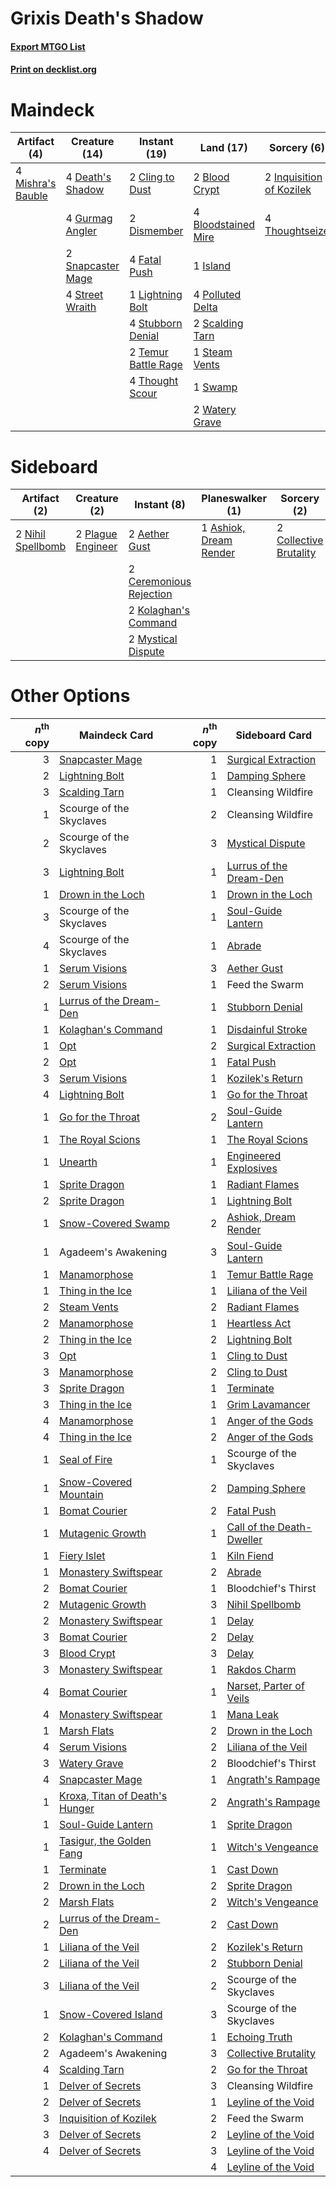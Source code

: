 # Grixis Death's Shadow

#### [Export MTGO List](../collection/Grixis%20Death's%20Shadow/Grixis%20Death's%20Shadow.txt)
#### [Print on decklist.org](http://decklist.org/?deckmain=2%09Blood%20Crypt%0A4%09Bloodstained%20Mire%0A2%09Cling%20to%20Dust%0A4%09Death's%20Shadow%0A2%09Dismember%0A4%09Fatal%20Push%0A4%09Gurmag%20Angler%0A2%09Inquisition%20of%20Kozilek%0A1%09Island%0A1%09Lightning%20Bolt%0A4%09Mishra's%20Bauble%0A4%09Polluted%20Delta%0A2%09Scalding%20Tarn%0A2%09Snapcaster%20Mage%0A1%09Steam%20Vents%0A4%09Street%20Wraith%0A4%09Stubborn%20Denial%0A1%09Swamp%0A2%09Temur%20Battle%20Rage%0A4%09Thought%20Scour%0A4%09Thoughtseize%0A2%09Watery%20Grave&deckside=2%09Aether%20Gust%0A1%09Ashiok,%20Dream%20Render%0A2%09Ceremonious%20Rejection%0A2%09Collective%20Brutality%0A2%09Kolaghan's%20Command%0A2%09Mystical%20Dispute%0A2%09Nihil%20Spellbomb%0A2%09Plague%20Engineer)
# Maindeck

|                                        Artifact (4)                                        |                                       Creature (14)                                        |                                         Instant (19)                                         |                                          Land (17)                                           |                                            Sorcery (6)                                            |
|--------------------------------------------------------------------------------------------|--------------------------------------------------------------------------------------------|----------------------------------------------------------------------------------------------|----------------------------------------------------------------------------------------------|---------------------------------------------------------------------------------------------------|
|4 [Mishra's Bauble](http://gatherer.wizards.com/Pages/Card/Details.aspx?multiverseid=122122)|4 [Death's Shadow](http://gatherer.wizards.com/Pages/Card/Details.aspx?multiverseid=425889) |2 [Cling to Dust](http://gatherer.wizards.com/Pages/Card/Details.aspx?multiverseid=476338)    |2 [Blood Crypt](http://gatherer.wizards.com/Pages/Card/Details.aspx?multiverseid=97102)       |2 [Inquisition of Kozilek](http://gatherer.wizards.com/Pages/Card/Details.aspx?multiverseid=416897)|
|                                                                                            |4 [Gurmag Angler](http://gatherer.wizards.com/Pages/Card/Details.aspx?multiverseid=391850)  |2 [Dismember](http://gatherer.wizards.com/Pages/Card/Details.aspx?multiverseid=382182)        |4 [Bloodstained Mire](http://gatherer.wizards.com/Pages/Card/Details.aspx?multiverseid=405094)|4 [Thoughtseize](http://gatherer.wizards.com/Pages/Card/Details.aspx?multiverseid=438676)          |
|                                                                                            |2 [Snapcaster Mage](http://gatherer.wizards.com/Pages/Card/Details.aspx?multiverseid=227676)|4 [Fatal Push](http://gatherer.wizards.com/Pages/Card/Details.aspx?multiverseid=423724)       |1 [Island](http://gatherer.wizards.com/Pages/Card/Details.aspx?multiverseid=439857)           |                                                                                                   |
|                                                                                            |4 [Street Wraith](http://gatherer.wizards.com/Pages/Card/Details.aspx?multiverseid=442097)  |1 [Lightning Bolt](http://gatherer.wizards.com/Pages/Card/Details.aspx?multiverseid=806)      |4 [Polluted Delta](http://gatherer.wizards.com/Pages/Card/Details.aspx?multiverseid=405104)   |                                                                                                   |
|                                                                                            |                                                                                            |4 [Stubborn Denial](http://gatherer.wizards.com/Pages/Card/Details.aspx?multiverseid=386673)  |2 [Scalding Tarn](http://gatherer.wizards.com/Pages/Card/Details.aspx?multiverseid=405107)    |                                                                                                   |
|                                                                                            |                                                                                            |2 [Temur Battle Rage](http://gatherer.wizards.com/Pages/Card/Details.aspx?multiverseid=391940)|1 [Steam Vents](http://gatherer.wizards.com/Pages/Card/Details.aspx?multiverseid=405109)      |                                                                                                   |
|                                                                                            |                                                                                            |4 [Thought Scour](http://gatherer.wizards.com/Pages/Card/Details.aspx?multiverseid=380203)    |1 [Swamp](http://gatherer.wizards.com/Pages/Card/Details.aspx?multiverseid=439858)            |                                                                                                   |
|                                                                                            |                                                                                            |                                                                                              |2 [Watery Grave](http://gatherer.wizards.com/Pages/Card/Details.aspx?multiverseid=405114)     |                                                                                                   |


# Sideboard

|                                        Artifact (2)                                        |                                        Creature (2)                                        |                                           Instant (8)                                            |                                        Planeswalker (1)                                         |                                           Sorcery (2)                                           |
|--------------------------------------------------------------------------------------------|--------------------------------------------------------------------------------------------|--------------------------------------------------------------------------------------------------|-------------------------------------------------------------------------------------------------|-------------------------------------------------------------------------------------------------|
|2 [Nihil Spellbomb](http://gatherer.wizards.com/Pages/Card/Details.aspx?multiverseid=442215)|2 [Plague Engineer](http://gatherer.wizards.com/Pages/Card/Details.aspx?multiverseid=464049)|2 [Aether Gust](http://gatherer.wizards.com/Pages/Card/Details.aspx?multiverseid=466796)          |1 [Ashiok, Dream Render](http://gatherer.wizards.com/Pages/Card/Details.aspx?multiverseid=461155)|2 [Collective Brutality](http://gatherer.wizards.com/Pages/Card/Details.aspx?multiverseid=414380)|
|                                                                                            |                                                                                            |2 [Ceremonious Rejection](http://gatherer.wizards.com/Pages/Card/Details.aspx?multiverseid=417613)|                                                                                                 |                                                                                                 |
|                                                                                            |                                                                                            |2 [Kolaghan's Command](http://gatherer.wizards.com/Pages/Card/Details.aspx?multiverseid=394613)   |                                                                                                 |                                                                                                 |
|                                                                                            |                                                                                            |2 [Mystical Dispute](http://gatherer.wizards.com/Pages/Card/Details.aspx?multiverseid=473020)     |                                                                                                 |                                                                                                 |


# Other Options

|*n*<sup>th</sup> copy|                                              Maindeck Card                                              |*n*<sup>th</sup> copy|                                           Sideboard Card                                           |
|--------------------:|---------------------------------------------------------------------------------------------------------|--------------------:|----------------------------------------------------------------------------------------------------|
|                    3|[Snapcaster Mage](http://gatherer.wizards.com/Pages/Card/Details.aspx?multiverseid=227676)               |                    1|[Surgical Extraction](http://gatherer.wizards.com/Pages/Card/Details.aspx?multiverseid=397706)      |
|                    2|[Lightning Bolt](http://gatherer.wizards.com/Pages/Card/Details.aspx?multiverseid=806)                   |                    1|[Damping Sphere](http://gatherer.wizards.com/Pages/Card/Details.aspx?multiverseid=443101)           |
|                    3|[Scalding Tarn](http://gatherer.wizards.com/Pages/Card/Details.aspx?multiverseid=405107)                 |                    1|Cleansing Wildfire                                                                                  |
|                    1|Scourge of the Skyclaves                                                                                 |                    2|Cleansing Wildfire                                                                                  |
|                    2|Scourge of the Skyclaves                                                                                 |                    3|[Mystical Dispute](http://gatherer.wizards.com/Pages/Card/Details.aspx?multiverseid=473020)         |
|                    3|[Lightning Bolt](http://gatherer.wizards.com/Pages/Card/Details.aspx?multiverseid=806)                   |                    1|[Lurrus of the Dream-Den](http://gatherer.wizards.com/Pages/Card/Details.aspx?multiverseid=479746)  |
|                    1|[Drown in the Loch](http://gatherer.wizards.com/Pages/Card/Details.aspx?multiverseid=473150)             |                    1|[Drown in the Loch](http://gatherer.wizards.com/Pages/Card/Details.aspx?multiverseid=473150)        |
|                    3|Scourge of the Skyclaves                                                                                 |                    1|[Soul-Guide Lantern](http://gatherer.wizards.com/Pages/Card/Details.aspx?multiverseid=476488)       |
|                    4|Scourge of the Skyclaves                                                                                 |                    1|[Abrade](http://gatherer.wizards.com/Pages/Card/Details.aspx?multiverseid=430772)                   |
|                    1|[Serum Visions](http://gatherer.wizards.com/Pages/Card/Details.aspx?multiverseid=50145)                  |                    3|[Aether Gust](http://gatherer.wizards.com/Pages/Card/Details.aspx?multiverseid=466796)              |
|                    2|[Serum Visions](http://gatherer.wizards.com/Pages/Card/Details.aspx?multiverseid=50145)                  |                    1|Feed the Swarm                                                                                      |
|                    1|[Lurrus of the Dream-Den](http://gatherer.wizards.com/Pages/Card/Details.aspx?multiverseid=479746)       |                    1|[Stubborn Denial](http://gatherer.wizards.com/Pages/Card/Details.aspx?multiverseid=386673)          |
|                    1|[Kolaghan's Command](http://gatherer.wizards.com/Pages/Card/Details.aspx?multiverseid=394613)            |                    1|[Disdainful Stroke](http://gatherer.wizards.com/Pages/Card/Details.aspx?multiverseid=420705)        |
|                    1|[Opt](http://gatherer.wizards.com/Pages/Card/Details.aspx?multiverseid=442948)                           |                    2|[Surgical Extraction](http://gatherer.wizards.com/Pages/Card/Details.aspx?multiverseid=397706)      |
|                    2|[Opt](http://gatherer.wizards.com/Pages/Card/Details.aspx?multiverseid=442948)                           |                    1|[Fatal Push](http://gatherer.wizards.com/Pages/Card/Details.aspx?multiverseid=423724)               |
|                    3|[Serum Visions](http://gatherer.wizards.com/Pages/Card/Details.aspx?multiverseid=50145)                  |                    1|[Kozilek's Return](http://gatherer.wizards.com/Pages/Card/Details.aspx?multiverseid=407608)         |
|                    4|[Lightning Bolt](http://gatherer.wizards.com/Pages/Card/Details.aspx?multiverseid=806)                   |                    1|[Go for the Throat](http://gatherer.wizards.com/Pages/Card/Details.aspx?multiverseid=433046)        |
|                    1|[Go for the Throat](http://gatherer.wizards.com/Pages/Card/Details.aspx?multiverseid=433046)             |                    2|[Soul-Guide Lantern](http://gatherer.wizards.com/Pages/Card/Details.aspx?multiverseid=476488)       |
|                    1|[The Royal Scions](http://gatherer.wizards.com/Pages/Card/Details.aspx?multiverseid=473161)              |                    1|[The Royal Scions](http://gatherer.wizards.com/Pages/Card/Details.aspx?multiverseid=473161)         |
|                    1|[Unearth](http://gatherer.wizards.com/Pages/Card/Details.aspx?multiverseid=442102)                       |                    1|[Engineered Explosives](http://gatherer.wizards.com/Pages/Card/Details.aspx?multiverseid=50139)     |
|                    1|[Sprite Dragon](http://gatherer.wizards.com/Pages/Card/Details.aspx?multiverseid=479731)                 |                    1|[Radiant Flames](http://gatherer.wizards.com/Pages/Card/Details.aspx?multiverseid=402002)           |
|                    2|[Sprite Dragon](http://gatherer.wizards.com/Pages/Card/Details.aspx?multiverseid=479731)                 |                    1|[Lightning Bolt](http://gatherer.wizards.com/Pages/Card/Details.aspx?multiverseid=806)              |
|                    1|[Snow-Covered Swamp](http://gatherer.wizards.com/Pages/Card/Details.aspx?multiverseid=121256)            |                    2|[Ashiok, Dream Render](http://gatherer.wizards.com/Pages/Card/Details.aspx?multiverseid=461155)     |
|                    1|Agadeem's Awakening                                                                                      |                    3|[Soul-Guide Lantern](http://gatherer.wizards.com/Pages/Card/Details.aspx?multiverseid=476488)       |
|                    1|[Manamorphose](http://gatherer.wizards.com/Pages/Card/Details.aspx?multiverseid=370568)                  |                    1|[Temur Battle Rage](http://gatherer.wizards.com/Pages/Card/Details.aspx?multiverseid=391940)        |
|                    1|[Thing in the Ice](http://gatherer.wizards.com/Pages/Card/Details.aspx?multiverseid=409836)              |                    1|[Liliana of the Veil](http://gatherer.wizards.com/Pages/Card/Details.aspx?multiverseid=235597)      |
|                    2|[Steam Vents](http://gatherer.wizards.com/Pages/Card/Details.aspx?multiverseid=405109)                   |                    2|[Radiant Flames](http://gatherer.wizards.com/Pages/Card/Details.aspx?multiverseid=402002)           |
|                    2|[Manamorphose](http://gatherer.wizards.com/Pages/Card/Details.aspx?multiverseid=370568)                  |                    1|[Heartless Act](http://gatherer.wizards.com/Pages/Card/Details.aspx?multiverseid=479611)            |
|                    2|[Thing in the Ice](http://gatherer.wizards.com/Pages/Card/Details.aspx?multiverseid=409836)              |                    2|[Lightning Bolt](http://gatherer.wizards.com/Pages/Card/Details.aspx?multiverseid=806)              |
|                    3|[Opt](http://gatherer.wizards.com/Pages/Card/Details.aspx?multiverseid=442948)                           |                    1|[Cling to Dust](http://gatherer.wizards.com/Pages/Card/Details.aspx?multiverseid=476338)            |
|                    3|[Manamorphose](http://gatherer.wizards.com/Pages/Card/Details.aspx?multiverseid=370568)                  |                    2|[Cling to Dust](http://gatherer.wizards.com/Pages/Card/Details.aspx?multiverseid=476338)            |
|                    3|[Sprite Dragon](http://gatherer.wizards.com/Pages/Card/Details.aspx?multiverseid=479731)                 |                    1|[Terminate](http://gatherer.wizards.com/Pages/Card/Details.aspx?multiverseid=176449)                |
|                    3|[Thing in the Ice](http://gatherer.wizards.com/Pages/Card/Details.aspx?multiverseid=409836)              |                    1|[Grim Lavamancer](http://gatherer.wizards.com/Pages/Card/Details.aspx?multiverseid=430589)          |
|                    4|[Manamorphose](http://gatherer.wizards.com/Pages/Card/Details.aspx?multiverseid=370568)                  |                    1|[Anger of the Gods](http://gatherer.wizards.com/Pages/Card/Details.aspx?multiverseid=438682)        |
|                    4|[Thing in the Ice](http://gatherer.wizards.com/Pages/Card/Details.aspx?multiverseid=409836)              |                    2|[Anger of the Gods](http://gatherer.wizards.com/Pages/Card/Details.aspx?multiverseid=438682)        |
|                    1|[Seal of Fire](http://gatherer.wizards.com/Pages/Card/Details.aspx?multiverseid=185817)                  |                    1|Scourge of the Skyclaves                                                                            |
|                    1|[Snow-Covered Mountain](http://gatherer.wizards.com/Pages/Card/Details.aspx?multiverseid=121233)         |                    2|[Damping Sphere](http://gatherer.wizards.com/Pages/Card/Details.aspx?multiverseid=443101)           |
|                    1|[Bomat Courier](http://gatherer.wizards.com/Pages/Card/Details.aspx?multiverseid=417772)                 |                    2|[Fatal Push](http://gatherer.wizards.com/Pages/Card/Details.aspx?multiverseid=423724)               |
|                    1|[Mutagenic Growth](http://gatherer.wizards.com/Pages/Card/Details.aspx?multiverseid=397717)              |                    1|[Call of the Death-Dweller](http://gatherer.wizards.com/Pages/Card/Details.aspx?multiverseid=479598)|
|                    1|[Fiery Islet](http://gatherer.wizards.com/Pages/Card/Details.aspx?multiverseid=464187)                   |                    1|[Kiln Fiend](http://gatherer.wizards.com/Pages/Card/Details.aspx?multiverseid=416924)               |
|                    1|[Monastery Swiftspear](http://gatherer.wizards.com/Pages/Card/Details.aspx?multiverseid=438706)          |                    2|[Abrade](http://gatherer.wizards.com/Pages/Card/Details.aspx?multiverseid=430772)                   |
|                    2|[Bomat Courier](http://gatherer.wizards.com/Pages/Card/Details.aspx?multiverseid=417772)                 |                    1|Bloodchief's Thirst                                                                                 |
|                    2|[Mutagenic Growth](http://gatherer.wizards.com/Pages/Card/Details.aspx?multiverseid=397717)              |                    3|[Nihil Spellbomb](http://gatherer.wizards.com/Pages/Card/Details.aspx?multiverseid=442215)          |
|                    2|[Monastery Swiftspear](http://gatherer.wizards.com/Pages/Card/Details.aspx?multiverseid=438706)          |                    1|[Delay](http://gatherer.wizards.com/Pages/Card/Details.aspx?multiverseid=132228)                    |
|                    3|[Bomat Courier](http://gatherer.wizards.com/Pages/Card/Details.aspx?multiverseid=417772)                 |                    2|[Delay](http://gatherer.wizards.com/Pages/Card/Details.aspx?multiverseid=132228)                    |
|                    3|[Blood Crypt](http://gatherer.wizards.com/Pages/Card/Details.aspx?multiverseid=97102)                    |                    3|[Delay](http://gatherer.wizards.com/Pages/Card/Details.aspx?multiverseid=132228)                    |
|                    3|[Monastery Swiftspear](http://gatherer.wizards.com/Pages/Card/Details.aspx?multiverseid=438706)          |                    1|[Rakdos Charm](http://gatherer.wizards.com/Pages/Card/Details.aspx?multiverseid=420835)             |
|                    4|[Bomat Courier](http://gatherer.wizards.com/Pages/Card/Details.aspx?multiverseid=417772)                 |                    1|[Narset, Parter of Veils](http://gatherer.wizards.com/Pages/Card/Details.aspx?multiverseid=460988)  |
|                    4|[Monastery Swiftspear](http://gatherer.wizards.com/Pages/Card/Details.aspx?multiverseid=438706)          |                    1|[Mana Leak](http://gatherer.wizards.com/Pages/Card/Details.aspx?multiverseid=45242)                 |
|                    1|[Marsh Flats](http://gatherer.wizards.com/Pages/Card/Details.aspx?multiverseid=405101)                   |                    2|[Drown in the Loch](http://gatherer.wizards.com/Pages/Card/Details.aspx?multiverseid=473150)        |
|                    4|[Serum Visions](http://gatherer.wizards.com/Pages/Card/Details.aspx?multiverseid=50145)                  |                    2|[Liliana of the Veil](http://gatherer.wizards.com/Pages/Card/Details.aspx?multiverseid=235597)      |
|                    3|[Watery Grave](http://gatherer.wizards.com/Pages/Card/Details.aspx?multiverseid=405114)                  |                    2|Bloodchief's Thirst                                                                                 |
|                    4|[Snapcaster Mage](http://gatherer.wizards.com/Pages/Card/Details.aspx?multiverseid=227676)               |                    1|[Angrath's Rampage](http://gatherer.wizards.com/Pages/Card/Details.aspx?multiverseid=461112)        |
|                    1|[Kroxa, Titan of Death's Hunger](http://gatherer.wizards.com/Pages/Card/Details.aspx?multiverseid=476472)|                    2|[Angrath's Rampage](http://gatherer.wizards.com/Pages/Card/Details.aspx?multiverseid=461112)        |
|                    1|[Soul-Guide Lantern](http://gatherer.wizards.com/Pages/Card/Details.aspx?multiverseid=476488)            |                    1|[Sprite Dragon](http://gatherer.wizards.com/Pages/Card/Details.aspx?multiverseid=479731)            |
|                    1|[Tasigur, the Golden Fang](http://gatherer.wizards.com/Pages/Card/Details.aspx?multiverseid=391937)      |                    1|[Witch's Vengeance](http://gatherer.wizards.com/Pages/Card/Details.aspx?multiverseid=473073)        |
|                    1|[Terminate](http://gatherer.wizards.com/Pages/Card/Details.aspx?multiverseid=176449)                     |                    1|[Cast Down](http://gatherer.wizards.com/Pages/Card/Details.aspx?multiverseid=442969)                |
|                    2|[Drown in the Loch](http://gatherer.wizards.com/Pages/Card/Details.aspx?multiverseid=473150)             |                    2|[Sprite Dragon](http://gatherer.wizards.com/Pages/Card/Details.aspx?multiverseid=479731)            |
|                    2|[Marsh Flats](http://gatherer.wizards.com/Pages/Card/Details.aspx?multiverseid=405101)                   |                    2|[Witch's Vengeance](http://gatherer.wizards.com/Pages/Card/Details.aspx?multiverseid=473073)        |
|                    2|[Lurrus of the Dream-Den](http://gatherer.wizards.com/Pages/Card/Details.aspx?multiverseid=479746)       |                    2|[Cast Down](http://gatherer.wizards.com/Pages/Card/Details.aspx?multiverseid=442969)                |
|                    1|[Liliana of the Veil](http://gatherer.wizards.com/Pages/Card/Details.aspx?multiverseid=235597)           |                    2|[Kozilek's Return](http://gatherer.wizards.com/Pages/Card/Details.aspx?multiverseid=407608)         |
|                    2|[Liliana of the Veil](http://gatherer.wizards.com/Pages/Card/Details.aspx?multiverseid=235597)           |                    2|[Stubborn Denial](http://gatherer.wizards.com/Pages/Card/Details.aspx?multiverseid=386673)          |
|                    3|[Liliana of the Veil](http://gatherer.wizards.com/Pages/Card/Details.aspx?multiverseid=235597)           |                    2|Scourge of the Skyclaves                                                                            |
|                    1|[Snow-Covered Island](http://gatherer.wizards.com/Pages/Card/Details.aspx?multiverseid=121130)           |                    3|Scourge of the Skyclaves                                                                            |
|                    2|[Kolaghan's Command](http://gatherer.wizards.com/Pages/Card/Details.aspx?multiverseid=394613)            |                    1|[Echoing Truth](http://gatherer.wizards.com/Pages/Card/Details.aspx?multiverseid=405212)            |
|                    2|Agadeem's Awakening                                                                                      |                    3|[Collective Brutality](http://gatherer.wizards.com/Pages/Card/Details.aspx?multiverseid=414380)     |
|                    4|[Scalding Tarn](http://gatherer.wizards.com/Pages/Card/Details.aspx?multiverseid=405107)                 |                    2|[Go for the Throat](http://gatherer.wizards.com/Pages/Card/Details.aspx?multiverseid=433046)        |
|                    1|[Delver of Secrets](http://gatherer.wizards.com/Pages/Card/Details.aspx?multiverseid=226749)             |                    3|Cleansing Wildfire                                                                                  |
|                    2|[Delver of Secrets](http://gatherer.wizards.com/Pages/Card/Details.aspx?multiverseid=226749)             |                    1|[Leyline of the Void](http://gatherer.wizards.com/Pages/Card/Details.aspx?multiverseid=107682)      |
|                    3|[Inquisition of Kozilek](http://gatherer.wizards.com/Pages/Card/Details.aspx?multiverseid=416897)        |                    2|Feed the Swarm                                                                                      |
|                    3|[Delver of Secrets](http://gatherer.wizards.com/Pages/Card/Details.aspx?multiverseid=226749)             |                    2|[Leyline of the Void](http://gatherer.wizards.com/Pages/Card/Details.aspx?multiverseid=107682)      |
|                    4|[Delver of Secrets](http://gatherer.wizards.com/Pages/Card/Details.aspx?multiverseid=226749)             |                    3|[Leyline of the Void](http://gatherer.wizards.com/Pages/Card/Details.aspx?multiverseid=107682)      |
|                     |                                                                                                         |                    4|[Leyline of the Void](http://gatherer.wizards.com/Pages/Card/Details.aspx?multiverseid=107682)      |

